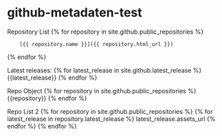 # github-metadaten-test

Repository List
{% for repository in site.github.public_repositories %}

        [{{ repository.name }}]({{ repository.html_url }}) 
{% endfor %}


Latest releases:
{% for latest_release in site.github.latest_release %}
    {{latest_release}}
{% endfor %}

Repo Object
{% for repository in site.github.public_repositories %}
    {{repository}}
{% endfor %}

Repo List 2
{% for repository in site.github.public_repositories %}
    {% for latest_release in repository.latest_release %}
        latest_release.assets_url
    {% endfor %}
{% endfor %}